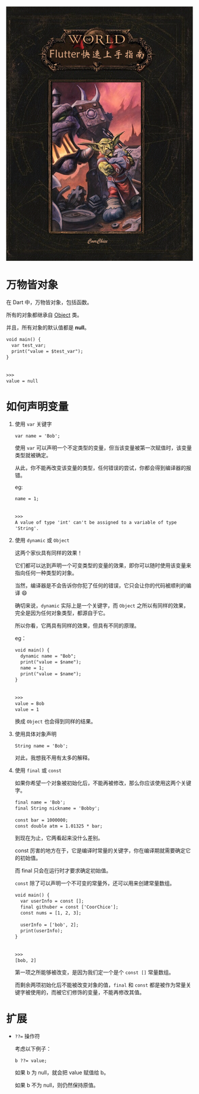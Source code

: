 [![](https://raw.githubusercontent.com/chenBingX/img/master/Flutter/Flutter快速上手指南封面2.JPG)](https://juejin.im/post/5c8f8e62e51d456a0f23d0fe)


# 万物皆对象

在 Dart 中，万物皆对象，包括函数。

所有的对象都继承自 [Object](https://api.dartlang.org/stable/2.1.1/dart-core/Object-class.html) 类。

并且，所有对象的默认值都是 **null**。

```
void main() {
  var test_var;
  print("value = $test_var");
}


>>>
value = null
```

# 如何声明变量

1. 使用 `var` 关键字

    ```
    var name = 'Bob';
    ```

    使用 `var` 可以声明一个不定类型的变量，但当该变量被第一次赋值时，该变量类型就被确定。

    从此，你不能再改变该变量的类型，任何错误的尝试，你都会得到编译器的报错。

    eg:

    ```
    name = 1;


    >>>
    A value of type 'int' can't be assigned to a variable of type 'String'.
    ```


2. 使用 `dynamic` 或 `Object`

    这两个家伙具有同样的效果！

    它们都可以达到声明一个可变类型的变量的效果，即你可以随时使用该变量来指向任何一种类型的对象。

    当然，编译器是不会告诉你你犯了任何的错误，它只会让你的代码被顺利的编译 😄

    确切来说，`dynamic` 实际上是一个关键字，而 `Object` 之所以有同样的效果，完全是因为任何对象类型，都源自于它。

    所以你看，它两具有同样的效果，但具有不同的原理。

    eg：

    ```
    void main() {
      dynamic name = "Bob";
      print("value = $name");
      name = 1;
      print("value = $name");
    }


    >>>
    value = Bob
    value = 1
    ```

    换成 `Object` 也会得到同样的结果。

3. 使用具体对象声明

    ```
    String name = 'Bob';
    ```

    对此，我想我不用有太多的解释。

4. 使用 `final` 或 `const`

    如果你希望一个对象被初始化后，不能再被修改，那么你应该使用这两个关键字。

    ```
    final name = 'Bob';
    final String nickname = 'Bobby';

    const bar = 1000000;
    const double atm = 1.01325 * bar;
    ```

    到现在为止，它两看起来没什么差别。

    const 厉害的地方在于，它是编译时常量的关键字，你在编译期就需要确定它的初始值。

    而 final 只会在运行时才要求确定初始值。

    `const` 除了可以声明一个不可变的常量外，还可以用来创建常量数组。

    ```
    void main() {
      var userInfo = const [];
      final githuber = const ['CoorChice'];
      const nums = [1, 2, 3];

      userInfo = ['bob', 2];
      print(userInfo);
    }


    >>>
    [bob, 2]
    ```

    第一项之所能够被改变，是因为我们定一个是个 `const []` 常量数组。

    而剩余两项初始化后不能被改变对象的值，`final` 和 `const` 都是被作为常量关键字被使用的，而被它们修饰的变量，不能再修改其值。


# 扩展

- `??=` 操作符

    考虑以下例子：

    ```
    b ??= value;
    ```

    如果 b 为 null，就会把 value 赋值给 b。

    如果 b 不为 null，则仍然保持原值。